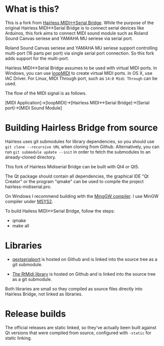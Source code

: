# What is this?

This is a fork from [Hairless MIDI<->Serial Bridge](http://projectgus.github.io/hairless-midiserial/). While the purpose of the original Hairless MIDI<->Serial Bridge is to connect serial devices like Arduinos, this fork aims to connect MIDI sound module such as Roland Sound Canvas seriese and YAMAHA MU seriese via serial port.

Roland Sound Canvas seriese and YAMAHA MU seriese support controlling multi-port (16 parts per port) via single serial port connection. So this fork adds support for the multi-port.

Hairless MIDI<->Serial Bridge assumes to be used with virtual MIDI ports.
In Windows, you can use [loopMIDI](https://www.tobias-erichsen.de/software/loopmidi.html) to create virtual MIDI ports.
In OS X, use IAC Driver. For Linux, MIDI Through port, such as `14:0 Midi Through` can be used.

The flow of the MIDI signal is as follows.

[MIDI Application]->[loopMIDI]->[Hairless MIDI<->Serial Bridge]->(Serial port)->[MIDI Sound Module]

# Building Hairless Bridge from source

Hairless uses git submodules for library dependencies, so you should use `git clone --recursive URL` when cloning from Github. Alternatively, you can run `git submodule update --init` in order to fetch the submodules to an already-cloned directory.

This fork of Hairless Midiserial Bridge can be built with Qt4 or Qt5.

The Qt package should contain all dependencies, the graphical IDE "Qt Creator" or the program "qmake" can be used to compile the project hairless-midiserial.pro.

On Windows I recommend building with the [MingGW compiler](http://www.mingw.org/). I use MinGW compiler under [MSYS2](https://msys2.github.io/).

To build Hailess MIDI<->Serial Bridge, follow the steps:
* qmake
* make all

# Libraries

* [qextserialport](https://code.google.com/p/qextserialport/) is hosted on Github and is linked into the source tree as a git submodule.

* [The RtMidi library](https://github.com/thestk/rtmidi) is hosted on Github and is linked into the source tree as a git submodule.

Both libraries are small so they compiled as source files directly into Hairless Bridge, not linked as libraries.

# Release builds

The official releases are static linked, so they've actually been built against Qt versions that were compiled from source, configured with `-static` for static linking.
